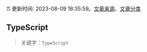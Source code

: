 :alarm_clock: 更新时间: 2023-08-09 18:35:59。[文章来源](/README.md)、[文章分类](/TAGS.md)

## TypeScript


> 关键字：`TypeScript`



